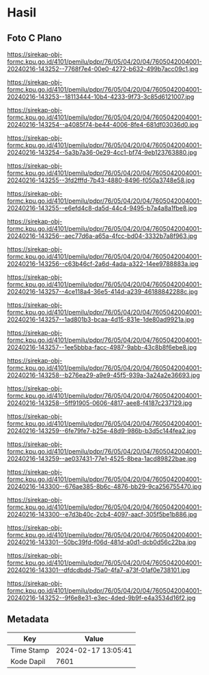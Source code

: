 # Hasil

## Foto C Plano

https://sirekap-obj-formc.kpu.go.id/4101/pemilu/pdpr/76/05/04/20/04/7605042004001-20240216-143252--7768f7e4-00e0-4272-b632-499b7acc09c1.jpg

https://sirekap-obj-formc.kpu.go.id/4101/pemilu/pdpr/76/05/04/20/04/7605042004001-20240216-143253--18113444-10b4-4233-9f73-3c85d6121007.jpg

https://sirekap-obj-formc.kpu.go.id/4101/pemilu/pdpr/76/05/04/20/04/7605042004001-20240216-143254--a4085f74-be44-4006-8fe4-681df03036d0.jpg

https://sirekap-obj-formc.kpu.go.id/4101/pemilu/pdpr/76/05/04/20/04/7605042004001-20240216-143254--5a3b7a36-0e29-4cc1-bf74-9eb123763880.jpg

https://sirekap-obj-formc.kpu.go.id/4101/pemilu/pdpr/76/05/04/20/04/7605042004001-20240216-143255--3fd2fffd-7b43-4880-8496-f050a3748e58.jpg

https://sirekap-obj-formc.kpu.go.id/4101/pemilu/pdpr/76/05/04/20/04/7605042004001-20240216-143255--e6efd4c8-da5d-44c4-9495-b7a4a8a1fbe8.jpg

https://sirekap-obj-formc.kpu.go.id/4101/pemilu/pdpr/76/05/04/20/04/7605042004001-20240216-143256--aec77d6a-a65a-4fcc-bd04-3332b7a8f963.jpg

https://sirekap-obj-formc.kpu.go.id/4101/pemilu/pdpr/76/05/04/20/04/7605042004001-20240216-143256--c63b46cf-2a6d-4ada-a322-14ee9788883a.jpg

https://sirekap-obj-formc.kpu.go.id/4101/pemilu/pdpr/76/05/04/20/04/7605042004001-20240216-143257--4ce118a4-36e5-414d-a239-46188842288c.jpg

https://sirekap-obj-formc.kpu.go.id/4101/pemilu/pdpr/76/05/04/20/04/7605042004001-20240216-143257--1ad801b3-bcaa-4d15-831e-1de80ad9921a.jpg

https://sirekap-obj-formc.kpu.go.id/4101/pemilu/pdpr/76/05/04/20/04/7605042004001-20240216-143257--1ee5bbba-facc-4987-9abb-43c8b8f6ebe8.jpg

https://sirekap-obj-formc.kpu.go.id/4101/pemilu/pdpr/76/05/04/20/04/7605042004001-20240216-143258--b276ea29-a9e9-45f5-939a-3a24a2e36693.jpg

https://sirekap-obj-formc.kpu.go.id/4101/pemilu/pdpr/76/05/04/20/04/7605042004001-20240216-143258--5ff91905-0606-4817-aee8-f4187c237129.jpg

https://sirekap-obj-formc.kpu.go.id/4101/pemilu/pdpr/76/05/04/20/04/7605042004001-20240216-143259--6fe79fe7-b25e-48d9-986b-b3d5c144fea2.jpg

https://sirekap-obj-formc.kpu.go.id/4101/pemilu/pdpr/76/05/04/20/04/7605042004001-20240216-143259--ae037431-77e1-4525-8bea-1acd89822bae.jpg

https://sirekap-obj-formc.kpu.go.id/4101/pemilu/pdpr/76/05/04/20/04/7605042004001-20240216-143300--676ae385-8b6c-4876-bb29-9ca256755470.jpg

https://sirekap-obj-formc.kpu.go.id/4101/pemilu/pdpr/76/05/04/20/04/7605042004001-20240216-143300--e7d3b40c-2cb4-4097-aacf-305f5be1b886.jpg

https://sirekap-obj-formc.kpu.go.id/4101/pemilu/pdpr/76/05/04/20/04/7605042004001-20240216-143301--50bc39fd-f06d-481d-a0d1-dcb0d56c22ba.jpg

https://sirekap-obj-formc.kpu.go.id/4101/pemilu/pdpr/76/05/04/20/04/7605042004001-20240216-143301--dfdcdbdd-75a0-4fa7-a73f-01af0e738101.jpg

https://sirekap-obj-formc.kpu.go.id/4101/pemilu/pdpr/76/05/04/20/04/7605042004001-20240216-143252--9f6e8e31-e3ec-4ded-9b9f-e4a3534d16f2.jpg


## Metadata

| Key        | Value               |
| ---------- | ------------------- |
| Time Stamp | 2024-02-17 13:05:41 |
| Kode Dapil | 7601                |



